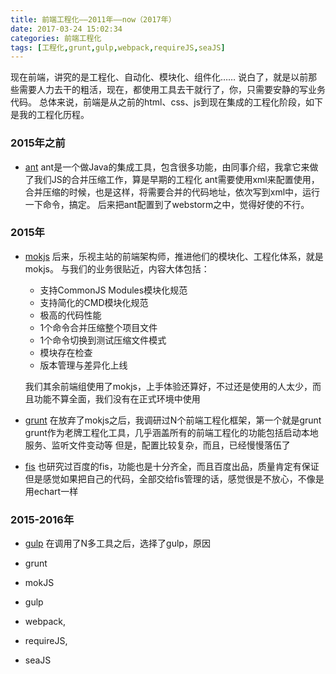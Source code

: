 ```yaml
---
title: 前端工程化——2011年——now（2017年）
date: 2017-03-24 15:02:34
categories: 前端工程化
tags: [工程化,grunt,gulp,webpack,requireJS,seaJS]
---
```


现在前端，讲究的是工程化、自动化、模块化、组件化……
说白了，就是以前那些需要人力去干的粗活，现在，都使用工具去干就行了，你，只需要安静的写业务代码。
总体来说，前端是从之前的html、css、js到现在集成的工程化阶段，如下是我的工程化历程。

### 2015年之前

* [ant](http://ant.apache.org/)
	ant是一个做Java的集成工具，包含很多功能，由同事介绍，我拿它来做了我们JS的合并压缩工作，算是早期的工程化
	ant需要使用xml来配置使用，合并压缩的时候，也是这样，将需要合并的代码地址，依次写到xml中，运行一下命令，搞定。
	后来把ant配置到了webstorm之中，觉得好使的不行。
<!-- more -->
### 2015年
	
* [mokjs](http://mokjs.sinaapp.com/)
	后来，乐视主站的前端架构师，推进他们的模块化、工程化体系，就是mokjs。
	与我们的业务很贴近，内容大体包括：
	* 支持CommonJS Modules模块化规范
	* 支持简化的CMD模块化规范
	* 极高的代码性能
	* 1个命令合并压缩整个项目文件
	* 1个命令切换到测试压缩文件模式
	* 模块存在检查
	* 版本管理与差异化上线

	我们其余前端组使用了mokjs，上手体验还算好，不过还是使用的人太少，而且功能不算全面，我们没有在正式环境中使用

* [grunt](https://gruntjs.com/)
	在放弃了mokjs之后，我调研过N个前端工程化框架，第一个就是grunt
	grunt作为老牌工程化工具，几乎涵盖所有的前端工程化的功能包括启动本地服务、监听文件变动等
	但是，配置比较复杂，而且，已经慢慢落伍了

* [fis](http://fis.baidu.com/)
	也研究过百度的fis，功能也是十分齐全，而且百度出品，质量肯定有保证
	但是感觉如果把自己的代码，全部交给fis管理的话，感觉很是不放心，不像是用echart一样

### 2015-2016年

* [gulp](http://www.gulpjs.com.cn/)
	在调用了N多工具之后，选择了gulp，原因

* grunt
* mokJS
* gulp
* webpack,
* requireJS,
* seaJS